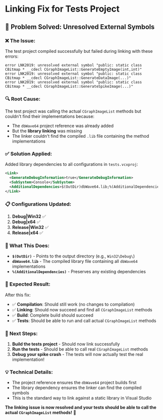 # Linking Fix for Tests Project

## **🔗 Problem Solved: Unresolved External Symbols**

### **❌ The Issue:**
The test project compiled successfully but failed during linking with these errors:

```
error LNK2019: unresolved external symbol "public: static class CBitmap * __cdecl CGraphImageList::GenerateEmptyImage(int,int)"
error LNK2019: unresolved external symbol "public: static class CBitmap * __cdecl CGraphImageList::GenerateDataImage(...)"
error LNK2019: unresolved external symbol "public: static class CBitmap * __cdecl CGraphImageList::GenerateSpikeImage(...)"
```

### **🔍 Root Cause:**
The test project was calling the actual `CGraphImageList` methods but couldn't find their implementations because:
- The `dbWave64` project reference was already added
- But the **library linking** was missing
- The linker couldn't find the compiled `.lib` file containing the method implementations

### **✅ Solution Applied:**

Added library dependencies to all configurations in `tests.vcxproj`:

```xml
<Link>
  <GenerateDebugInformation>true</GenerateDebugInformation>
  <SubSystem>Console</SubSystem>
  <AdditionalDependencies>$(OutDir)dbWave64.lib;%(AdditionalDependencies)</AdditionalDependencies>
</Link>
```

### **📋 Configurations Updated:**

1. **Debug|Win32** ✅
2. **Debug|x64** ✅  
3. **Release|Win32** ✅
4. **Release|x64** ✅

### **🔧 What This Does:**

- **`$(OutDir)`** - Points to the output directory (e.g., `Win32\Debug\`)
- **`dbWave64.lib`** - The compiled library file containing all `dbWave64` implementations
- **`%(AdditionalDependencies)`** - Preserves any existing dependencies

### **🚀 Expected Result:**

After this fix:
- ✅ **Compilation**: Should still work (no changes to compilation)
- ✅ **Linking**: Should now succeed and find all `CGraphImageList` methods
- ✅ **Build**: Complete build should succeed
- ✅ **Tests**: Should be able to run and call actual `CGraphImageList` methods

### **🎯 Next Steps:**

1. **Build the tests project** - Should now link successfully
2. **Run the tests** - Should be able to call real `CGraphImageList` methods
3. **Debug your spike crash** - The tests will now actually test the real implementation!

### **💡 Technical Details:**

- The project reference ensures the `dbWave64` project builds first
- The library dependency ensures the linker can find the compiled symbols
- This is the standard way to link against a static library in Visual Studio

**The linking issue is now resolved and your tests should be able to call the actual `CGraphImageList` methods!** 🎯

